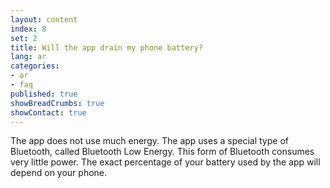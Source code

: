 ```yaml
---
layout: content
index: 8
set: 2
title: Will the app drain my phone battery?
lang: ar
categories:
- ar
- faq
published: true
showBreadCrumbs: true
showContact: true
---
```


The app does not use much energy. The app uses a special type of Bluetooth, called Bluetooth Low Energy. This form of Bluetooth consumes very little power.
The exact percentage of your battery used by the app will depend on your phone.
